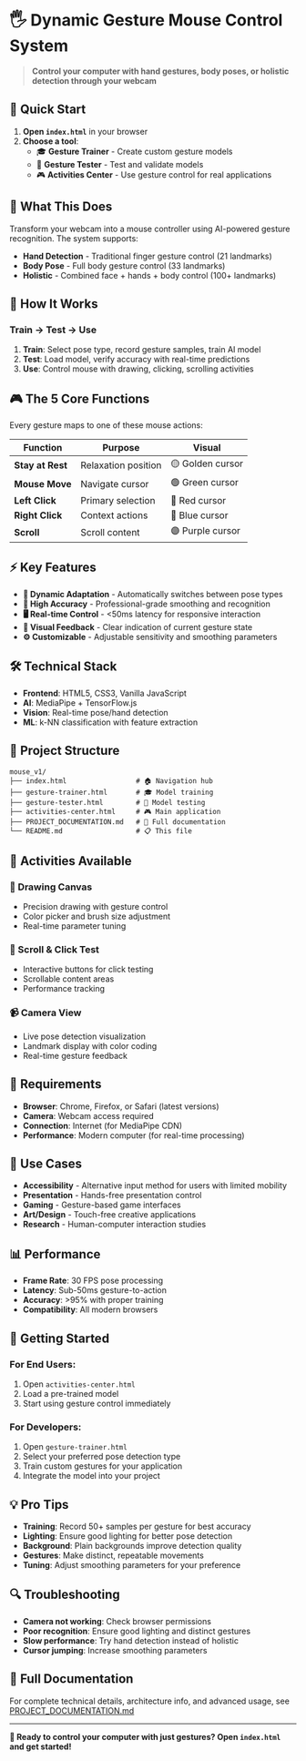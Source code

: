 # 🖐️ Dynamic Gesture Mouse Control System

> **Control your computer with hand gestures, body poses, or holistic detection through your webcam**

## 🚀 Quick Start

1. **Open `index.html`** in your browser
2. **Choose a tool**:
   - 🎓 **Gesture Trainer** - Create custom gesture models
   - 🧪 **Gesture Tester** - Test and validate models  
   - 🎮 **Activities Center** - Use gesture control for real applications

## 🎯 What This Does

Transform your webcam into a mouse controller using AI-powered gesture recognition. The system supports:

- **Hand Detection** - Traditional finger gesture control (21 landmarks)
- **Body Pose** - Full body gesture control (33 landmarks)  
- **Holistic** - Combined face + hands + body control (100+ landmarks)

## 🔄 How It Works

### Train → Test → Use
1. **Train**: Select pose type, record gesture samples, train AI model
2. **Test**: Load model, verify accuracy with real-time predictions
3. **Use**: Control mouse with drawing, clicking, scrolling activities

## 🎮 The 5 Core Functions

Every gesture maps to one of these mouse actions:

| Function | Purpose | Visual |
|----------|---------|---------|
| **Stay at Rest** | Relaxation position | 🟡 Golden cursor |
| **Mouse Move** | Navigate cursor | 🟢 Green cursor |
| **Left Click** | Primary selection | 🔴 Red cursor |
| **Right Click** | Context actions | 🔵 Blue cursor |
| **Scroll** | Scroll content | 🟣 Purple cursor |

## ⚡ Key Features

- **🔄 Dynamic Adaptation** - Automatically switches between pose types
- **🎯 High Accuracy** - Professional-grade smoothing and recognition  
- **🖥️ Real-time Control** - <50ms latency for responsive interaction
- **🎨 Visual Feedback** - Clear indication of current gesture state
- **⚙️ Customizable** - Adjustable sensitivity and smoothing parameters

## 🛠️ Technical Stack

- **Frontend**: HTML5, CSS3, Vanilla JavaScript
- **AI**: MediaPipe + TensorFlow.js
- **Vision**: Real-time pose/hand detection
- **ML**: k-NN classification with feature extraction

## 📁 Project Structure

```
mouse_v1/
├── index.html                 # 🏠 Navigation hub
├── gesture-trainer.html       # 🎓 Model training
├── gesture-tester.html        # 🧪 Model testing  
├── activities-center.html     # 🎮 Main application
├── PROJECT_DOCUMENTATION.md   # 📖 Full documentation
└── README.md                  # 📋 This file
```

## 🎨 Activities Available

### 🎨 Drawing Canvas
- Precision drawing with gesture control
- Color picker and brush size adjustment
- Real-time parameter tuning

### 📜 Scroll & Click Test  
- Interactive buttons for click testing
- Scrollable content areas
- Performance tracking

### 📹 Camera View
- Live pose detection visualization
- Landmark display with color coding
- Real-time gesture feedback

## 🔧 Requirements

- **Browser**: Chrome, Firefox, or Safari (latest versions)
- **Camera**: Webcam access required
- **Connection**: Internet (for MediaPipe CDN)
- **Performance**: Modern computer (for real-time processing)

## 🎯 Use Cases

- **Accessibility** - Alternative input method for users with limited mobility
- **Presentation** - Hands-free presentation control
- **Gaming** - Gesture-based game interfaces
- **Art/Design** - Touch-free creative applications
- **Research** - Human-computer interaction studies

## 📊 Performance

- **Frame Rate**: 30 FPS pose processing
- **Latency**: Sub-50ms gesture-to-action  
- **Accuracy**: >95% with proper training
- **Compatibility**: All modern browsers

## 🚀 Getting Started

### For End Users:
1. Open `activities-center.html`
2. Load a pre-trained model
3. Start using gesture control immediately

### For Developers:
1. Open `gesture-trainer.html`  
2. Select your preferred pose detection type
3. Train custom gestures for your application
4. Integrate the model into your project

## 💡 Pro Tips

- **Training**: Record 50+ samples per gesture for best accuracy
- **Lighting**: Ensure good lighting for better pose detection
- **Background**: Plain backgrounds improve detection quality
- **Gestures**: Make distinct, repeatable movements
- **Tuning**: Adjust smoothing parameters for your preference

## 🔍 Troubleshooting

- **Camera not working**: Check browser permissions
- **Poor recognition**: Ensure good lighting and distinct gestures
- **Slow performance**: Try hand detection instead of holistic
- **Cursor jumping**: Increase smoothing parameters

## 📖 Full Documentation

For complete technical details, architecture info, and advanced usage, see [PROJECT_DOCUMENTATION.md](PROJECT_DOCUMENTATION.md)

---

**🎯 Ready to control your computer with just gestures? Open `index.html` and get started!**